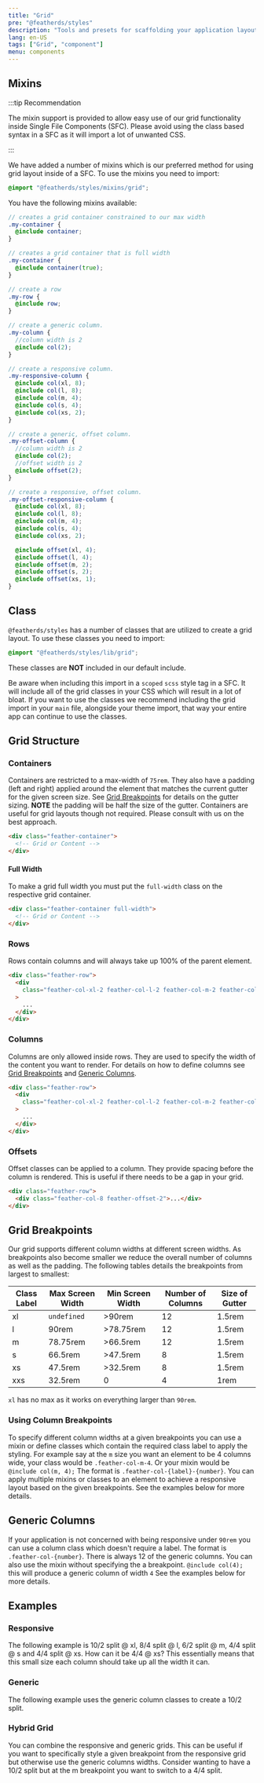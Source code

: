 ```yaml
---
title: "Grid"
pre: "@featherds/styles"
description: "Tools and presets for scaffolding your application layout."
lang: en-US
tags: ["Grid", "component"]
menu: components
---
```


## Mixins

:::tip Recommendation

The mixin support is provided to allow easy use of our grid functionality inside Single File Components (SFC). Please avoid using the class based syntax in a SFC as it will import a lot of unwanted CSS.

:::

We have added a number of mixins which is our preferred method for using grid layout inside of a SFC. To use the mixins you need to import:

```scss
@import "@featherds/styles/mixins/grid";
```

You have the following mixins available:

```scss
// creates a grid container constrained to our max width
.my-container {
  @include container;
}

// creates a grid container that is full width
.my-container {
  @include container(true);
}

// create a row
.my-row {
  @include row;
}

// create a generic column.
.my-column {
  //column width is 2
  @include col(2);
}

// create a responsive column.
.my-responsive-column {
  @include col(xl, 8);
  @include col(l, 8);
  @include col(m, 4);
  @include col(s, 4);
  @include col(xs, 2);
}

// create a generic, offset column.
.my-offset-column {
  //column width is 2
  @include col(2);
  //offset width is 2
  @include offset(2);
}

// create a responsive, offset column.
.my-offset-responsive-column {
  @include col(xl, 8);
  @include col(l, 8);
  @include col(m, 4);
  @include col(s, 4);
  @include col(xs, 2);

  @include offset(xl, 4);
  @include offset(l, 4);
  @include offset(m, 2);
  @include offset(s, 2);
  @include offset(xs, 1);
}
```

## Class

`@featherds/styles` has a number of classes that are utilized to create a grid layout. To use these classes you need to import:

```scss
@import "@featherds/styles/lib/grid";
```

These classes are **NOT** included in our default include.

Be aware when including this import in a `scoped` `scss` style tag in a SFC. It will include all of the grid classes in your CSS which will result in a lot of bloat. If you want to use the classes we recommend including the grid import in your `main` file, alongside your theme import, that way your entire app can continue to use the classes.

## Grid Structure

### Containers

Containers are restricted to a max-width of `75rem`. They also have a padding (left and right) applied around the element that matches the current gutter for the given screen size. See [Grid Breakpoints](#grid-breakpoints) for details on the gutter sizing. **NOTE** the padding will be half the size of the gutter. Containers are useful for grid layouts though not required. Please consult with us on the best approach.

```html
<div class="feather-container">
  <!-- Grid or Content -->
</div>
```

#### Full Width

To make a grid full width you must put the `full-width` class on the respective grid container.

```html
<div class="feather-container full-width">
  <!-- Grid or Content -->
</div>
```

### Rows

Rows contain columns and will always take up 100% of the parent element.

```html
<div class="feather-row">
  <div
    class="feather-col-xl-2 feather-col-l-2 feather-col-m-2 feather-col-s-2 feather-col-xs-1"
  >
    ...
  </div>
</div>
```

### Columns

Columns are only allowed inside rows. They are used to specify the width of the content you want to render. For details on how to define columns see [Grid Breakpoints](#grid-breakpoints) and [Generic Columns](#generic-columns).

```html
<div class="feather-row">
  <div
    class="feather-col-xl-2 feather-col-l-2 feather-col-m-2 feather-col-s-2 feather-col-xs-1"
  >
    ...
  </div>
</div>
```

### Offsets

Offset classes can be applied to a column. They provide spacing before the column is rendered. This is useful if there needs to be a gap in your grid.

```html
<div class="feather-row">
  <div class="feather-col-8 feather-offset-2">...</div>
</div>
```

## Grid Breakpoints

Our grid supports different column widths at different screen widths. As breakpoints also become smaller we reduce the overall number of columns as well as the padding. The following tables details the breakpoints from largest to smallest:

| Class Label | Max Screen Width | Min Screen Width | Number of Columns | Size of Gutter |
| ----------- | ---------------- | ---------------- | ----------------- | -------------- |
| xl          | `undefined`      | >90rem           | 12                | 1.5rem         |
| l           | 90rem            | >78.75rem        | 12                | 1.5rem         |
| m           | 78.75rem         | >66.5rem         | 12                | 1.5rem         |
| s           | 66.5rem          | >47.5rem         | 8                 | 1.5rem         |
| xs          | 47.5rem          | >32.5rem         | 8                 | 1.5rem         |
| xxs         | 32.5rem          | 0                | 4                 | 1rem           |

`xl` has no max as it works on everything larger than `90rem`.

### Using Column Breakpoints

To specify different column widths at a given breakpoints you can use a mixin or define classes which contain the required class label to apply the styling. For example say at the `m` size you want an element to be 4 columns wide, your class would be `.feather-col-m-4`. Or your mixin would be `@include col(m, 4);` The format is `.feather-col-{label}-{number}`. You can apply multiple mixins or classes to an element to achieve a responsive layout based on the given breakpoints. See the examples below for more details.

## Generic Columns

If your application is not concerned with being responsive under `90rem` you can use a column class which doesn't require a label. The format is `.feather-col-{number}`. There is always 12 of the generic columns. You can also use the mixin without specifying the a breakpoint. `@include col(4);` this will produce a generic column of width `4` See the examples below for more details.

## Examples

### Responsive

The following example is 10/2 split @ xl, 8/4 split @ l, 6/2 split @ m, 4/4 split @ s and 4/4 split @ xs. How can it be 4/4 @ xs? This essentially means that this small size each column should take up all the width it can.

<Styles-ResponsiveGrid />

### Generic

The following example uses the generic column classes to create a 10/2 split.

<Styles-GenericGrid />

### Hybrid Grid

You can combine the responsive and generic grids. This can be useful if you want to specifically style a given breakpoint from the responsive grid but otherwise use the generic columns widths. Consider wanting to have a 10/2 split but at the m breakpoint you want to switch to a 4/4 split.

<Styles-HybridGrid />

